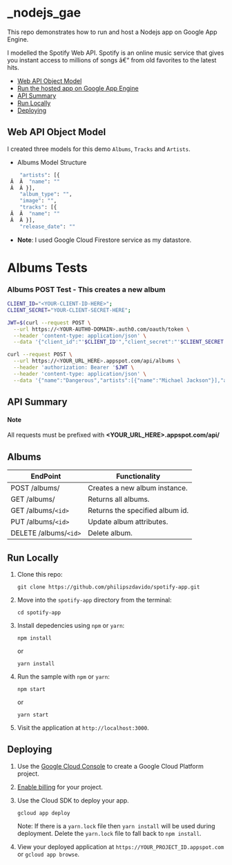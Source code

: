 # _nodejs_gae
This repo demonstrates how to run and host a Nodejs app on Google App Engine.

I modelled the Spotify Web API. Spotify is an online music service that gives you instant access to millions of songs â€“ from old favorites to the latest hits.

* [Web API Object Model](#web-api-object-model)
* [Run the hosted app on Google App Engine](#run-the-hosted-app-on-google-app-engine)
* [API Summary](#api-summary)
* [Run Locally](#run-locally)
* [Deploying](#deploying)

## Web API Object Model
I created three models for this demo `Albums`, `Tracks` and `Artists`.

* Albums Model Structure
```sh
    "artists": [{
 Â  Â  "name": ""
 Â  Â }],
    "album_type": "",
    "image": "",
    "tracks": [{
 Â  Â  "name": ""
 Â  Â }],
    "release_date": ""
```
* **Note**: I used Google Cloud Firestore service as my datastore.

# Albums Tests
### Albums POST Test - This creates a new album
```sh
CLIENT_ID="<YOUR-CLIENT-ID-HERE>";
CLIENT_SECRET="YOUR-CLIENT-SECRET-HERE";

JWT=$(curl --request POST \
  --url https://<YOUR-AUTH0-DOMAIN>.auth0.com/oauth/token \
  --header 'content-type: application/json' \
  --data '{"client_id":"'$CLIENT_ID'","client_secret":"'$CLIENT_SECRET'","audience":"<YOUR-AUDIENCE-ATTRIBUTE-HERE>","grant_type":"client_credentials"}' | jq .access_token -r);

curl --request POST \
  --url https://<YOUR_URL_HERE>.appspot.com/api/albums \
  --header 'authorization: Bearer '$JWT \
  --header 'content-type: application/json' \
  --data '{"name":"Dangerous","artists":[{"name":"Michael Jackson"}],"album_type":"Pop","image":"michaeljackson.png","tracks":[{"name":"Dangerous"}],"release_date":"1991"}'
```

## API Summary

#### Note

All requests must be prefixed with  **<YOUR_URL_HERE>.appspot.com/api/**

## Albums

EndPoint | Functionality
-------- | -------------
POST /albums/ | Creates a new album instance.
GET /albums/ | Returns all albums.
GET /albums/`<id>` | Returns the specified album id.
PUT /albums/`<id>` | Update album attributes.
DELETE /albums/`<id>` | Delete album.

## Run Locally

1.  Clone this repo:

        git clone https://github.com/philipszdavido/spotify-app.git

1.  Move into the `spotify-app` directory from the terminal:

        cd spotify-app

1.  Install depedencies using `npm` or `yarn`:

        npm install

    or

        yarn install

1.  Run the sample with `npm` or `yarn`:

        npm start

    or

        yarn start

1.  Visit the application at `http://localhost:3000`.

## Deploying

1.  Use the [Google Cloud Console][console] to create a Google Cloud Platform
    project.
1.  [Enable billing][billing] for your project.

1.  Use the Cloud SDK to deploy your app.

        gcloud app deploy

    Note: If there is a `yarn.lock` file then `yarn install` will be used during
    deployment. Delete the `yarn.lock` file to fall back to `npm install`.

1.  View your deployed application at `https://YOUR_PROJECT_ID.appspot.com` or `gcloud app browse`.

[nodejs]: https://nodejs.org/
[appengine]: https://cloud.google.com/appengine/docs/flexible/nodejs/
[nodejs_dev]: https://cloud.google.com/community/tutorials/how-to-prepare-a-nodejs-dev-environment
[sdk]: https://cloud.google.com/sdk/
[console]: https://console.cloud.google.com
[billing]: https://support.google.com/cloud/answer/6293499#enable-billing
[official_samples]: https://github.com/GoogleCloudPlatform/nodejs-docs-samples/tree/master/appengine
[community_samples]: https://cloud.google.com/community/tutorials/?q=%22Node.js%22

